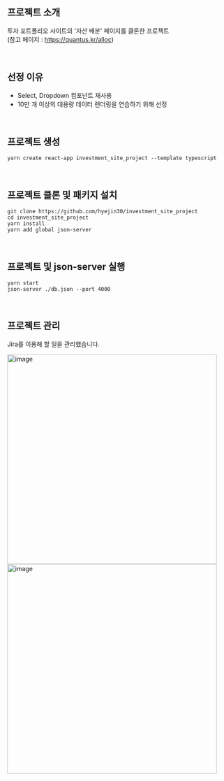 ## 프로젝트 소개

투자 포트폴리오 사이트의 '자산 배분' 페이지를 클론한 프로젝트<br />
(참고 페이지 : https://quantus.kr/alloc)

<br />

## 선정 이유
- Select, Dropdown 컴포넌트 재사용 
- 10만 개 이상의 대용량 데이터 렌더링을 연습하기 위해 선정

<br />

## 프로젝트 생성

```
yarn create react-app investment_site_project --template typescript
```

<br />

## 프로젝트 클론 및 패키지 설치

```
git clone https://github.com/hyejin30/investment_site_project
cd investment_site_project
yarn install
yarn add global json-server
```

<br />

## 프로젝트 및 json-server 실행

```
yarn start
json-server ./db.json --port 4000
```

<br />

## 프로젝트 관리

Jira를 이용해 할 일을 관리했습니다.

<img width="480" alt="image" src="https://user-images.githubusercontent.com/98295004/214599164-993fd577-0cb0-4ab8-b7c7-247ea15e5038.png">
<img width="480" alt="image" src="https://user-images.githubusercontent.com/98295004/214599372-c07a06d7-f571-4ef4-a79e-125c0a07af61.png">
